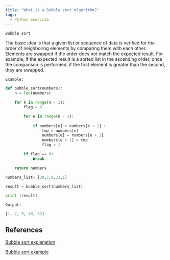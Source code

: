 ```yaml
---
title: "What is a Bubble sort algorithm?"
tags:
  - Python exercise
---
```


`Bubble sort`

The basic idea is that a given list or sequence of data is verified for the order of neighboring elements by comparing them with each other. Elements are swapped if the order does not match the expected result. For example, if the expected result is a sorted list in the ascending order, once the comparison is performed, if the first element is greater than the second, they are swapped.

`Example:`

```python
def bubble_sort(numbers):
    n = len(numbers)

    for k in range(n - 1):
        flag = 0

        for e in range(n - 1):
            
            if numbers[e] > numbers[e + 1] : 
                tmp = numbers[e]
                numbers[e] = numbers[e + 1]
                numbers[e + 1] = tmp
                flag = 1

        if flag == 0:
            break

    return numbers

numbers_list= [30,7,9,33,1] 

result = bubble_sort(numbers_list)

print (result)
```

`Output:`

```python
[1, 7, 9, 30, 33]
```

## References

[Bubble sort explanation](https://nickmccullum.com/python-bubble-sort-algorithm/)

[Bubble sort example](https://www.guru99.com/bubble-sort.html)
